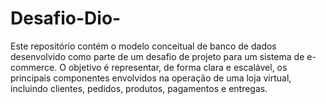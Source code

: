# Desafio-Dio-
Este repositório contém o modelo conceitual de banco de dados desenvolvido como parte de um desafio de projeto para um sistema de e-commerce. O objetivo é representar, de forma clara e escalável, os principais componentes envolvidos na operação de uma loja virtual, incluindo clientes, pedidos, produtos, pagamentos e entregas.
